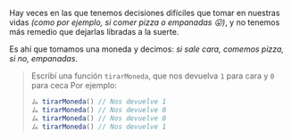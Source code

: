 Hay veces en las que tenemos decisiones difíciles que tomar en nuestras vidas _(como por ejemplo, si comer pizza o empanadas :stuck_out_tongue:)_, y no tenemos más remedio que dejarlas libradas a la suerte. 

Es ahí que tomamos una moneda y decimos: _si sale cara, comemos pizza, si no, empanadas_. 

> Escribí una función `tirarMoneda`, que nos devuelva `1` para cara y `0` para ceca 
Por ejemplo: 
> 
> ```javascript
> ム tirarMoneda() // Nos devuelve 1
> ム tirarMoneda() // Nos devuelve 0
> ム tirarMoneda() // Nos devuelve 0
> ム tirarMoneda() // Nos devuelve 1
> ```